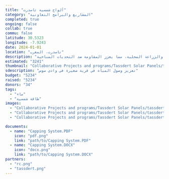 ```yaml
---
title: "ألواح شمسية تاسدرت"
category: "المشاريع والبرامج التعاونية"
completed: true
ongoing: false
collab: true
commu: false
latitude: 30.5323
longitude: -7.9243
date: 2024-01-01
location: "تاسدرت، المغرب"
description: "بالتعاون مع جمعية شباب تاسدرت، يهدف هذا المشروع إلى تعزيز وصول المياه في قرية صغيرة في وادي سوس، المغرب. تشمل المبادرة تركيب ألواح شمسية لتشغيل بئر وتعميق البئر لتحسين قدرات استخراج المياه. يتناول هذا الجهد قضية حرجة لندرة المياه في المنطقة ويدعم قدرة المجتمع المحلي على التعامل بفعالية مع ظروف الجفاف. سيوفر المشروع حلاً مستدامًا لزيادة توافر المياه للسكان والزراعة المحلية، مما يعزز المقاومة ضد التحديات المناخية."
estimated: "3241"
thumbnail: "Collaborative Projects and programs/Tassdert Solar Panels/tassdert project.webp"
sdescription: "تعزيز وصول المياه في قرية صغيرة في وادي سوس"
budget: "5234"
raised: "5234"
donors: "34"
tags:
  - "ماء"
  - "طاقة شمسية"
images:
  - "Collaborative Projects and programs/Tassdert Solar Panels/tassdert project.webp"
  - "Collaborative Projects and programs/Tassdert Solar Panels/tassdert project.webp"
  - "Collaborative Projects and programs/Tassdert Solar Panels/tassdert project.webp"

documents:
  - name: "Capping System.PDF"
    icon: "pdf.png"
    link: "path/to/Capping System.PDF"
  - name: "Capping System.DOCX"
    icon: "docx.png"
    link: "path/to/Capping System.DOCX"
partners:
  - "rc.png"
  - "tassdert.png"
---
```

